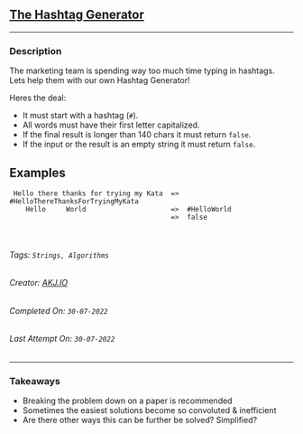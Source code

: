## [The Hashtag Generator](https://www.codewars.com/kata/52449b062fb80683ec000024)
---
### Description

The marketing team is spending way too much time typing in hashtags.   
Lets help them with our own Hashtag Generator!

Heres the deal:

- It must start with a hashtag (`#`).
- All words must have their first letter capitalized.
- If the final result is longer than 140 chars it must return `false`.
- If the input or the result is an empty string it must return `false`.


## Examples

```
 Hello there thanks for trying my Kata  =>  #HelloThereThanksForTryingMyKata
    Hello     World                     =>  #HelloWorld
                                        =>  false
```

<br>

###### Tags: `Strings, Algorithms`

###### Creator: [AKJ.IO](https://www.codewars.com/users/AKJ.IO)

###### Completed On: `30-07-2022`

###### Last Attempt On: `30-07-2022`

---

### Takeaways
- Breaking the problem down on a paper is recommended
- Sometimes the easiest solutions become so convoluted & inefficient
- Are there other ways this can be further be solved? Simplified?
